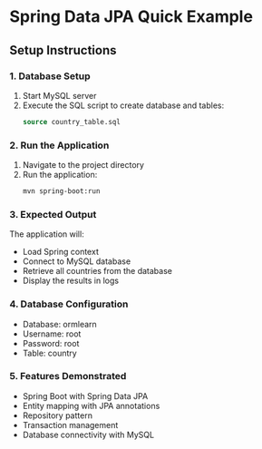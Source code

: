 # Spring Data JPA Quick Example

## Setup Instructions

### 1. Database Setup
1. Start MySQL server
2. Execute the SQL script to create database and tables:
   ```sql
   source country_table.sql
   ```

### 2. Run the Application
1. Navigate to the project directory
2. Run the application:
   ```bash
   mvn spring-boot:run
   ```

### 3. Expected Output
The application will:
- Load Spring context
- Connect to MySQL database
- Retrieve all countries from the database
- Display the results in logs

### 4. Database Configuration
- Database: ormlearn
- Username: root
- Password: root
- Table: country

### 5. Features Demonstrated
- Spring Boot with Spring Data JPA
- Entity mapping with JPA annotations
- Repository pattern
- Transaction management
- Database connectivity with MySQL 